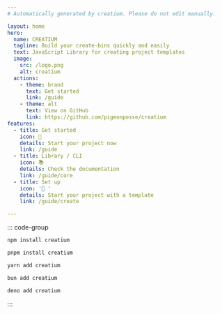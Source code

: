 ```yaml
---
# Automatically generated by creatium. Please do not edit manually.

layout: home
hero:
  name: CREATIUM
  tagline: Build your create-bins quickly and easily
  text: JavaScript Library for creating project templates
  image:
    src: /logo.png
    alt: creatium
  actions:
    - theme: brand
      text: Get started
      link: /guide
    - theme: alt
      text: View on GitHub
      link: https://github.com/pigeonposse/creatium
features:
  - title: Get started
    icon: 🏁
    details: Start your project now
    link: /guide
  - title: Library / CLI
    icon: 📚
    details: Check the documentation
    link: /guide/core
  - title: Set up
    icon: '🚀 '
    details: Start your project with a template
    link: /guide/create

---
```


::: code-group

```bash [npm]
npm install creatium
```

```bash [pnpm]
pnpm install creatium
```

```bash [yarn]
yarn add creatium
```

```bash [bun]
bun add creatium
```

```bash [deno]
deno add creatium
```

:::
